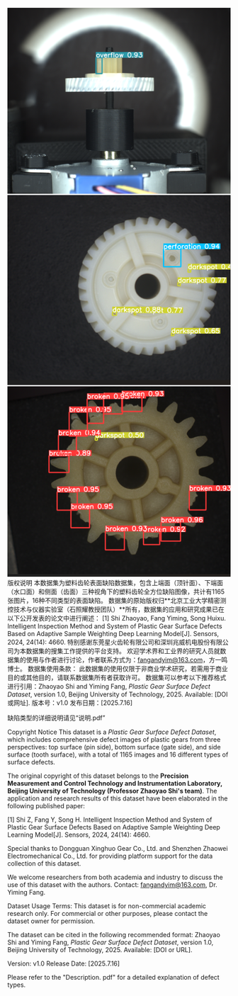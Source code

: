 ![image](https://github.com/fangandyim/Plastic-Gear-Surface-Defect-Dataset/blob/main/sample1.png)
![image](https://github.com/fangandyim/Plastic-Gear-Surface-Defect-Dataset/blob/main/sample2.png)
![image](https://github.com/fangandyim/Plastic-Gear-Surface-Defect-Dataset/blob/main/sample3.png)
版权说明
本数据集为塑料齿轮表面缺陷数据集，包含上端面（顶针面）、下端面（水口面）和侧面（齿面）三种视角下的塑料齿轮全方位缺陷图像，共计有1165张图片，16种不同类型的表面缺陷。
数据集的原始版权归**北京工业大学精密测控技术与仪器实验室（石照耀教授团队）**所有，数据集的应用和研究成果已在以下公开发表的论文中进行阐述：
[1] Shi Zhaoyao, Fang Yiming, Song Huixu. Intelligent Inspection Method and System of Plastic Gear Surface Defects Based on Adaptive Sample Weighting Deep Learning Model[J]. Sensors, 2024, 24(14): 4660.
特别感谢东莞星火齿轮有限公司和深圳兆威机电股份有限公司为本数据集的搜集工作提供的平台支持。
欢迎学术界和工业界的研究人员就数据集的使用与作者进行讨论，作者联系方式为：fangandyim@163.com，方一鸣博士。
数据集使用条款：
此数据集的使用仅限于非商业学术研究，若需用于商业目的或其他目的，请联系数据集所有者获取许可。
数据集可以参考以下推荐格式进行引用：Zhaoyao Shi and Yiming Fang, *Plastic Gear Surface Defect Dataset*, version 1.0, Beijing University of Technology, 2025. Available: [DOI 或网址].
版本号：v1.0
发布日期：[2025.7.16]

缺陷类型的详细说明请见“说明.pdf”

Copyright Notice
This dataset is a *Plastic Gear Surface Defect Dataset*, which includes comprehensive defect images of plastic gears from three perspectives: top surface (pin side), bottom surface (gate side), and side surface (tooth surface), with a total of 1165 images and 16 different types of surface defects.

The original copyright of this dataset belongs to the **Precision Measurement and Control Technology and Instrumentation Laboratory, Beijing University of Technology (Professor Zhaoyao Shi's team)**. The application and research results of this dataset have been elaborated in the following published paper:

[1] Shi Z, Fang Y, Song H. Intelligent Inspection Method and System of Plastic Gear Surface Defects Based on Adaptive Sample Weighting Deep Learning Model[J]. Sensors, 2024, 24(14): 4660.

Special thanks to Dongguan Xinghuo Gear Co., Ltd. and Shenzhen Zhaowei Electromechanical Co., Ltd. for providing platform support for the data collection of this dataset.

We welcome researchers from both academia and industry to discuss the use of this dataset with the authors. Contact: fangandyim@163.com, Dr. Yiming Fang.

Dataset Usage Terms:
This dataset is for non-commercial academic research only. For commercial or other purposes, please contact the dataset owner for permission.

The dataset can be cited in the following recommended format:
Zhaoyao Shi and Yiming Fang, *Plastic Gear Surface Defect Dataset*, version 1.0, Beijing University of Technology, 2025. Available: [DOI or URL].

Version: v1.0
Release Date: [2025.7.16]

Please refer to the "Description. pdf" for a detailed explanation of defect types.
